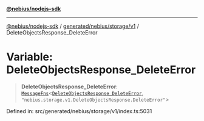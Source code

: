 [**@nebius/nodejs-sdk**](../../../../../README.md)

---

[@nebius/nodejs-sdk](../../../../../README.md) / [generated/nebius/storage/v1](../README.md) / DeleteObjectsResponse_DeleteError

# Variable: DeleteObjectsResponse_DeleteError

> **DeleteObjectsResponse_DeleteError**: [`MessageFns`](../../../../../runtime/protos/core/interfaces/MessageFns.md)\<[`DeleteObjectsResponse_DeleteError`](../interfaces/DeleteObjectsResponse_DeleteError.md), `"nebius.storage.v1.DeleteObjectsResponse.DeleteError"`\>

Defined in: src/generated/nebius/storage/v1/index.ts:5031
